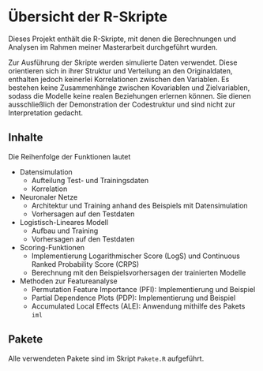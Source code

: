 # Übersicht der R-Skripte

Dieses Projekt enthält die R-Skripte, mit denen die Berechnungen und Analysen im Rahmen meiner Masterarbeit durchgeführt wurden.

Zur Ausführung der Skripte werden simulierte Daten verwendet. Diese orientieren sich in ihrer Struktur und Verteilung an den Originaldaten, enthalten jedoch keinerlei Korrelationen zwischen den Variablen. Es bestehen keine Zusammenhänge zwischen Kovariablen und Zielvariablen, sodass die Modelle keine realen Beziehungen erlernen können. 
Sie dienen ausschließlich der Demonstration der Codestruktur und sind nicht zur Interpretation gedacht.


## Inhalte

Die Reihenfolge der Funktionen lautet

- Datensimulation
  - Aufteilung Test- und Trainingsdaten
  - Korrelation
- Neuronaler Netze
  - Architektur und Training anhand des Beispiels mit Datensimulation
  - Vorhersagen auf den Testdaten
- Logistisch-Lineares Modell
  - Aufbau und Training
  - Vorhersagen auf den Testdaten
- Scoring-Funktionen
  - Implementierung Logarithmischer Score (LogS) und Continuous Ranked Probability Score (CRPS)
  - Berechnung mit den Beispielsvorhersagen der trainierten Modelle
- Methoden zur Featureanalyse
  - Permutation Feature Importance (PFI): Implementierung und Beispiel
  - Partial Dependence Plots (PDP): Implementierung und Beispiel
  - Accumulated Local Effects (ALE): Anwendung mithilfe des Pakets `iml`


## Pakete
Alle verwendeten Pakete sind im Skript `Pakete.R` aufgeführt.
